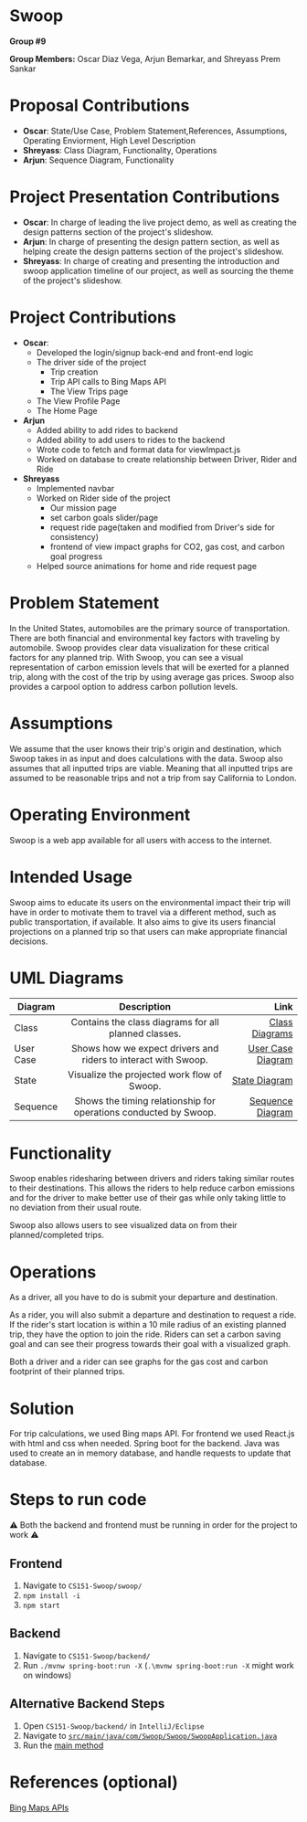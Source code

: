 # Swoop

**Group #9**

**Group Members:** Oscar Diaz Vega, Arjun Bemarkar, and Shreyass Prem Sankar

# Proposal Contributions
- **Oscar**: State/Use Case, Problem Statement,References, Assumptions, Operating Enviorment, High Level Description
- **Shreyass**: Class Diagram, Functionality, Operations
- **Arjun**: Sequence Diagram, Functionality

# Project Presentation Contributions
- **Oscar**: In charge of leading the live project demo, as well as creating the design patterns section of the project's slideshow.
- **Arjun**: In charge of presenting the design pattern section, as well as helping create the design patterns section of the project's slideshow.
- **Shreyass**: In charge of creating and presenting the introduction and swoop application timeline of our project, as well as sourcing the theme of the project's slideshow.

# Project Contributions
- **Oscar**:
  - Developed the login/signup back-end and front-end logic
  - The driver side of the project 
    - Trip creation
    - Trip API calls to Bing Maps API
    - The View Trips page
  - The View Profile Page
  - The Home Page
- **Arjun**
  - Added ability to add rides to backend
  - Added ability to add users to rides to the backend
  - Wrote code to fetch and format data for viewImpact.js
  - Worked on database to create relationship between Driver, Rider and Ride
- **Shreyass**
  - Implemented navbar
  - Worked on Rider side of the project
    - Our mission page
    - set carbon goals slider/page
    - request ride page(taken and modified from Driver's side for consistency)
    - frontend of view impact graphs for CO2, gas cost, and carbon goal progress
  - Helped source animations for home and ride request page

# Problem Statement

In the United States, automobiles are the primary source of transportation. There are both financial and environmental key factors with traveling by automobile. Swoop provides clear data visualization for these critical factors for any planned trip. With Swoop, you can see a visual representation of carbon emission levels that will be exerted for a planned trip, along with the cost of the trip by using average gas prices. Swoop also provides a carpool option to address carbon pollution levels.


# Assumptions 

We assume that the user knows their trip's origin and destination, which Swoop takes in as input and does calculations with the data. Swoop also assumes that all inputted trips are viable. Meaning that all inputted trips are assumed to be reasonable trips and not a trip from say California to London.

# Operating Environment 

Swoop is a web app available for all users with access to the internet.

# Intended Usage 

Swoop aims to educate its users on the environmental impact their trip will have in order to motivate them to travel via a different method, such as public transportation, if available. It also aims to give its users financial projections on a planned trip so that users can make appropriate financial decisions.

# UML Diagrams

| Diagram       | Description           | Link |
| ------------- |:-------------:| -----:|
| Class      | Contains the class diagrams for all planned classes. | [Class Diagrams](diagrams/CS151-Swoop-ClassDiagram.pdf) |
| User Case      | Shows how we expect drivers and riders to interact with Swoop.    | [User Case Diagram](diagrams/Swoop%20Use%20Case%20Diagram.pdf) |
| State | Visualize the projected work flow of Swoop.   | [State Diagram](diagrams/Swoop%20State%20Diagram.pdf)|
| Sequence | Shows the timing relationship for operations conducted by Swoop.| [Sequence Diagram](diagrams/CS151-SequenceDiagram.pdf) |

# Functionality

Swoop enables ridesharing between drivers and riders taking similar routes to their destinations. This allows the riders to help reduce carbon emissions and for the driver to make better use of their gas while only taking little to no deviation from their usual route.

Swoop also allows users to see visualized data on from their planned/completed trips.

# Operations

As a driver, all you have to do is submit your departure and destination. 

As a rider, you will also submit a departure and destination to request a ride. If the rider's start location is within a 10 mile radius of an existing  planned trip, they have the option to join the ride. Riders can set a carbon saving goal and can see their progress towards their goal with a visualized graph.

Both a driver and a rider can see graphs for the gas cost and carbon footprint of their planned trips.

# Solution

For trip calculations, we used Bing maps API. For frontend we used React.js with html and css when needed. Spring boot for the backend. Java was used to create an in memory database, and handle requests to update that database.

# Steps to run code
⚠️ Both the backend and frontend must be running in order for the project to work ⚠️

## Frontend

1. Navigate to `CS151-Swoop/swoop/`
2. `npm install -i`
3. `npm start`

## Backend

1. Navigate to `CS151-Swoop/backend/`
2. Run `./mvnw spring-boot:run -X` (`.\mvnw spring-boot:run -X` might work on windows)

## Alternative Backend Steps
1. Open `CS151-Swoop/backend/` in `IntelliJ/Eclipse`
2. Navigate to [`src/main/java/com/Swoop/Swoop/SwoopApplication.java`](https://github.com/CCLDArjun/CS151-Swoop/blob/main/backend/src/main/java/com/Swoop/Swoop/SwoopApplication.java)
3. Run the [main method](https://github.com/CCLDArjun/CS151-Swoop/blob/61156b43093ddc324df9289f30f8a7eceb811a75/backend/src/main/java/com/Swoop/Swoop/SwoopApplication.java#L14)

# References (optional)
[Bing Maps APIs](https://learn.microsoft.com/en-us/bingmaps/)

